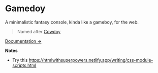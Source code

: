 # Gamedoy

A minimalistic fantasy console, kinda like a gameboy, for the web.

> Named after [Cowdoy](https://r0b.url.lol/cowdoy)

[Documentation →](https://gamedoy.r0b.io/)

**Notes**

- Try this https://htmlwithsuperpowers.netlify.app/writing/css-module-scripts.html
